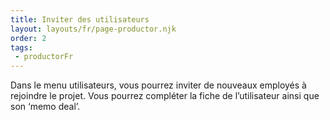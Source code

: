 ```yaml
---
title: Inviter des utilisateurs
layout: layouts/fr/page-productor.njk
order: 2
tags:
 - productorFr
---
```

Dans le menu utilisateurs, vous pourrez inviter de nouveaux employés à rejoindre le projet.
Vous pourrez compléter la fiche de l’utilisateur ainsi que son ‘memo deal’.